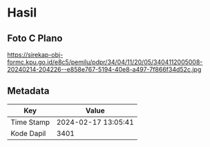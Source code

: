 # Hasil

## Foto C Plano

https://sirekap-obj-formc.kpu.go.id/e8c5/pemilu/pdpr/34/04/11/20/05/3404112005008-20240214-204226--e858e767-5194-40e8-a497-7f866f34d52c.jpg


## Metadata

| Key        | Value               |
| ---------- | ------------------- |
| Time Stamp | 2024-02-17 13:05:41 |
| Kode Dapil | 3401                |



